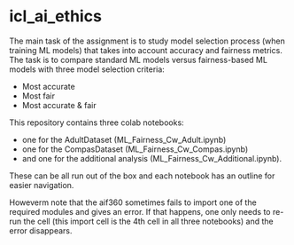 # icl_ai_ethics

The main task of the assignment is to study model selection process (when training ML models) that takes into account accuracy and fairness metrics.
The task is to compare standard ML models versus fairness-based ML models with three model selection criteria:

*   Most accurate
*   Most fair
*   Most accurate & fair

This repository contains three colab notebooks: 

- one for the AdultDataset (ML_Fairness_Cw_Adult.ipynb)
- one for the CompasDataset (ML_Fairness_Cw_Compas.ipynb)
- and one for the additional analysis (ML_Fairness_Cw_Additional.ipynb).

These can be all run out of the box and each notebook has an outline for easier navigation.

Howeverm note that the aif360 sometimes fails to import one of the required modules and gives an error.
If that happens, one only needs to re-run the cell (this import cell is the 4th cell in all three notebooks) 
and the error disappears.
